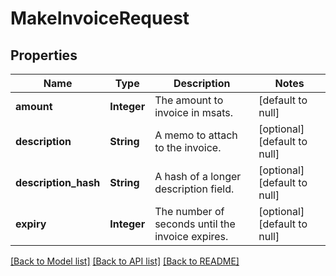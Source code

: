 # MakeInvoiceRequest
## Properties

| Name | Type | Description | Notes |
|------------ | ------------- | ------------- | -------------|
| **amount** | **Integer** | The amount to invoice in msats. | [default to null] |
| **description** | **String** | A memo to attach to the invoice. | [optional] [default to null] |
| **description\_hash** | **String** | A hash of a longer description field. | [optional] [default to null] |
| **expiry** | **Integer** | The number of seconds until the invoice expires. | [optional] [default to null] |

[[Back to Model list]](../README.md#documentation-for-models) [[Back to API list]](../README.md#documentation-for-api-endpoints) [[Back to README]](../README.md)

